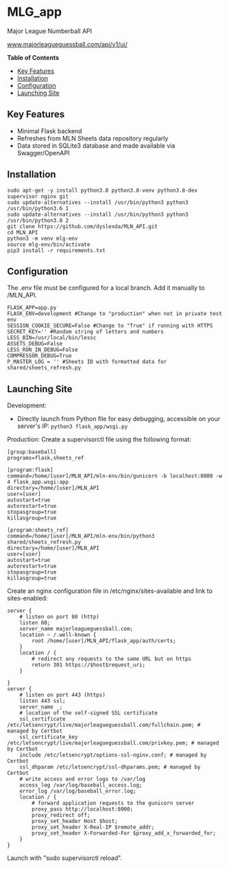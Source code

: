 # MLG_app
Major League Numberball API

www.majorleagueguessball.com/api/v1/ui/

**Table of Contents**

 - [Key Features](#key-features)
 - [Installation](#installation)
 - [Configuration](#configuration)
 - [Launching Site](#launching-site)

## Key Features

 - Minimal Flask backend
 - Refreshes from MLN Sheets data repository regularly
 - Data stored in SQLite3 database and made available via Swagger/OpenAPI

## Installation
```
sudo apt-get -y install python3.8 python3.8-venv python3.8-dev supervisor nginx git
sudo update-alternatives --install /usr/bin/python3 python3 /usr/bin/python3.6 1
sudo update-alternatives --install /usr/bin/python3 python3 /usr/bin/python3.8 2
git clone https://github.com/dyslexda/MLN_API.git
cd MLN_API
python3 -m venv mlg-env
source mlg-env/bin/activate
pip3 install -r requirements.txt
```

## Configuration
The .env file must be configured for a local branch. Add it manually to /MLN_API.
```
FLASK_APP=app.py
FLASK_ENV=development #Change to "production" when not in private test env
SESSION_COOKIE_SECURE=False #Change to "True" if running with HTTPS
SECRET_KEY='' #Random string of letters and numbers
LESS_BIN=/usr/local/bin/lessc
ASSETS_DEBUG=False
LESS_RUN_IN_DEBUG=False
COMPRESSOR_DEBUG=True
P_MASTER_LOG = '' #Sheets ID with formatted data for shared/sheets_refresh.py
```

## Launching Site


Development:
 - Directly launch from Python file for easy debugging, accessible on your server's IP: ```python3 flask_app/wsgi.py```

Production:
Create a supervisorctl file using the following format:
```
[group:baseball]
programs=flask,sheets_ref

[program:flask]
command=/home/[user]/MLN_API/mln-env/bin/gunicorn -b localhost:8000 -w 4 flask_app.wsgi:app
directory=/home/[user]/MLN_API
user=[user]
autostart=true
autorestart=true
stopasgroup=true
killasgroup=true

[program:sheets_ref]
command=/home/[user]/MLN_API/mln-env/bin/python3 shared/sheets_refresh.py
directory=/home/[user]/MLN_API
user=[user]
autostart=true
autorestart=true
stopasgroup=true
killasgroup=true
```

Create an nginx configuration file in /etc/nginx/sites-available and link to sites-enabled:

```
server {
    # listen on port 80 (http)
    listen 80;
    server_name majorleagueguessball.com;
    location ~ /.well-known {
        root /home/[user]/MLN_API/flask_app/auth/certs;
    }
    location / {
        # redirect any requests to the same URL but on https
        return 301 https://$host$request_uri;
    }

}
server {
    # listen on port 443 (https)
    listen 443 ssl;
    server_name _;
    # location of the self-signed SSL certificate
    ssl_certificate /etc/letsencrypt/live/majorleagueguessball.com/fullchain.pem; # managed by Certbot
    ssl_certificate_key /etc/letsencrypt/live/majorleagueguessball.com/privkey.pem; # managed by Certbot
    include /etc/letsencrypt/options-ssl-nginx.conf; # managed by Certbot
    ssl_dhparam /etc/letsencrypt/ssl-dhparams.pem; # managed by Certbot
    # write access and error logs to /var/log
    access_log /var/log/baseball_access.log;
    error_log /var/log/baseball_error.log;
    location / {
        # forward application requests to the gunicorn server
        proxy_pass http://localhost:8000;
        proxy_redirect off;
        proxy_set_header Host $host;
        proxy_set_header X-Real-IP $remote_addr;
        proxy_set_header X-Forwarded-For $proxy_add_x_forwarded_for;
    }
}
```

Launch with "sudo supervisorctl reload".

